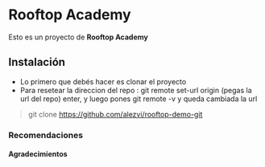 # Rooftop Academy

Esto es un proyecto de **Rooftop Academy** 

## Instalación

- Lo primero que debés hacer es clonar el proyecto
- Para resetear la direccion del repo : git remote set-url origin (pegas la url del repo) enter, y luego pones git remote -v y queda cambiada la url




> git clone https://github.com/alezvi/rooftop-demo-git




### Recomendaciones

#### Agradecimientos

